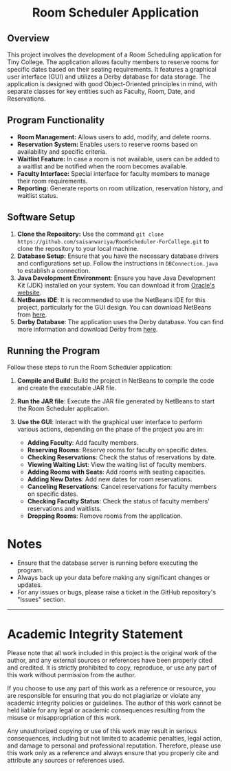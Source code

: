 <h1 align="center">Room Scheduler Application</h1>

## Overview
This project involves the development of a Room Scheduling application for Tiny College. The application allows faculty members to reserve rooms for specific dates based on their seating requirements. It features a graphical user interface (GUI) and utilizes a Derby database for data storage. The application is designed with good Object-Oriented principles in mind, with separate classes for key entities such as Faculty, Room, Date, and Reservations.

## Program Functionality

- **Room Management:** Allows users to add, modify, and delete rooms.
- **Reservation System:** Enables users to reserve rooms based on availability and specific criteria.
- **Waitlist Feature:** In case a room is not available, users can be added to a waitlist and be notified when the room becomes available.
- **Faculty Interface:** Special interface for faculty members to manage their room requirements.
- **Reporting:** Generate reports on room utilization, reservation history, and waitlist status.

## Software Setup

1. **Clone the Repository:** Use the command `git clone https://github.com/saisanwariya/RoomScheduler-ForCollege.git` to clone the repository to your local machine.
2. **Database Setup:** Ensure that you have the necessary database drivers and configurations set up. Follow the instructions in `DBConnection.java` to establish a connection.
3. **Java Development Environment**: Ensure you have Java Development Kit (JDK) installed on your system. You can download it from [Oracle's website](https://www.oracle.com/java/technologies/javase-downloads.html).
4. **NetBeans IDE**: It is recommended to use the NetBeans IDE for this project, particularly for the GUI design. You can download NetBeans from [here](https://netbeans.apache.org/download/index.html).
5. **Derby Database**: The application uses the Derby database. You can find more information and download Derby from [here](https://db.apache.org/derby/).

## Running the Program
Follow these steps to run the Room Scheduler application:

1. **Compile and Build**: Build the project in NetBeans to compile the code and create the executable JAR file.

2. **Run the JAR file**: Execute the JAR file generated by NetBeans to start the Room Scheduler application.

3. **Use the GUI**: Interact with the graphical user interface to perform various actions, depending on the phase of the project you are in:

   - **Adding Faculty**: Add faculty members.
   - **Reserving Rooms**: Reserve rooms for faculty on specific dates.
   - **Checking Reservations**: Check the status of reservations by date.
   - **Viewing Waiting List**: View the waiting list of faculty members.
   - **Adding Rooms with Seats**: Add rooms with seating capacities.
   - **Adding New Dates**: Add new dates for room reservations.
   - **Canceling Reservations**: Cancel reservations for faculty members on specific dates.
   - **Checking Faculty Status**: Check the status of faculty members' reservations and waitlists.
   - **Dropping Rooms**: Remove rooms from the application.

# Notes

- Ensure that the database server is running before executing the program.
- Always back up your data before making any significant changes or updates.
- For any issues or bugs, please raise a ticket in the GitHub repository's "Issues" section.

---

# Academic Integrity Statement

Please note that all work included in this project is the original work of the author, and any external sources or references have been properly cited and credited. It is strictly prohibited to copy, reproduce, or use any part of this work without permission from the author.

If you choose to use any part of this work as a reference or resource, you are responsible for ensuring that you do not plagiarize or violate any academic integrity policies or guidelines. The author of this work cannot be held liable for any legal or academic consequences resulting from the misuse or misappropriation of this work.

Any unauthorized copying or use of this work may result in serious consequences, including but not limited to academic penalties, legal action, and damage to personal and professional reputation. Therefore, please use this work only as a reference and always ensure that you properly cite and attribute any sources or references used.
